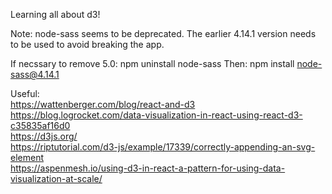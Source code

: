 Learning all about d3!

Note: node-sass seems to be deprecated. The earlier 4.14.1 version needs to be used to avoid breaking the app. 

If necssary to remove 5.0: npm uninstall node-sass
Then: npm install node-sass@4.14.1

Useful:\
https://wattenberger.com/blog/react-and-d3  
https://blog.logrocket.com/data-visualization-in-react-using-react-d3-c35835af16d0  
https://d3js.org/  
https://riptutorial.com/d3-js/example/17339/correctly-appending-an-svg-element  
https://aspenmesh.io/using-d3-in-react-a-pattern-for-using-data-visualization-at-scale/